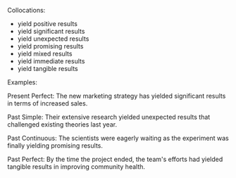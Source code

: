 

Collocations:
- yield positive results
- yield significant results
- yield unexpected results
- yield promising results
- yield mixed results
- yield immediate results
- yield tangible results

Examples:

Present Perfect: The new marketing strategy has yielded significant results in terms of increased sales.

Past Simple: Their extensive research yielded unexpected results that challenged existing theories last year.

Past Continuous: The scientists were eagerly waiting as the experiment was finally yielding promising results.

Past Perfect: By the time the project ended, the team's efforts had yielded tangible results in improving community health.